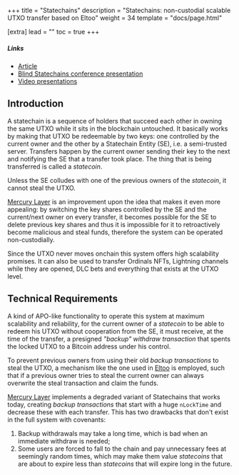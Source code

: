 +++
title = "Statechains"
description = "Statechains: non-custodial scalable UTXO transfer based on Eltoo"
weight = 34
template = "docs/page.html"

[extra]
lead = ""
toc = true
+++

##### Links

- [Article](https://medium.com/@RubenSomsen/statechains-non-custodial-off-chain-bitcoin-transfer-1ae4845a4a39)
- [Blind Statechains conference presentation](https://www.youtube.com/watch?v=09HcYRjDkMA)
- [Video presentations](https://www.youtube.com/watch?v=CKx6eULIC3A)

## Introduction

A statechain is a sequence of holders that succeed each other in owning the same UTXO while it sits
in the blockchain untouched. It basically works by making that UTXO be redeemable by two keys: one
controlled by the current owner and the other by a Statechain Entity (SE), i.e. a semi-trusted server.
Transfers happen by the current owner sending their key to the next and notifying the SE that a
transfer took place. The thing that is being transferred is called a _statecoin_.

Unless the SE colludes with one of the previous owners of the _statecoin_, it cannot steal the UTXO.

[Mercury Layer][mercury] is an improvement upon the idea that makes it even more
appealing: by switching the key shares controlled by the SE and the current/next owner on every
transfer, it becomes possible for the SE to delete previous key shares and thus it is impossible for
it to retroactively become malicious and steal funds, therefore the system can be operated
non-custodially.

Since the UTXO never moves onchain this system offers high scalability promises. It can also be used
to transfer Ordinals NFTs, Lightning channels while they are opened, DLC bets and everything that
exists at the UTXO level.

## Technical Requirements

A kind of APO-like functionality to operate this system at maximum scalability and reliability, for
the current owner of a _statecoin_ to be able to redeem his UTXO without cooperation from the SE, it
must receive, at the time of the transfer, a presigned _"backup" withdraw transaction_ that spents
the locked UTXO to a Bitcoin address under his control.

To prevent previous owners from using their old _backup transactions_ to steal the UTXO, a mechanism
like the one used in [Eltoo](/proposals/eltoo) is employed, such that if a previous owner tries to
steal the current owner can always overwrite the steal transaction and claim the funds.

[Mercury Layer][mercury] implements a degraded variant of Statechains that works today, creating
_backup transactions_ that start with a huge `nLockTime` and decrease these with each transfer. This
has two drawbacks that don't exist in the full system with covenants:

  1. Backup withdrawals may take a long time, which is bad when an immediate withdraw is needed;
  2. Some users are forced to fall to the chain and pay unnecessary fees at seemingly random times,
which may make them value _statecoins_ that are about to expire less than _statecoins_ that will
expire long in the future.

  [mercury]: https://mercurylayer.com/
